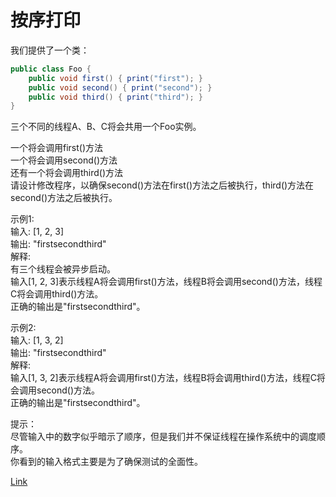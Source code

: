 <h1>按序打印</h1>

我们提供了一个类：</br>
```java
public class Foo {
    public void first() { print("first"); }
    public void second() { print("second"); }
    public void third() { print("third"); }
}
```

三个不同的线程A、B、C将会共用一个Foo实例。</br>

一个将会调用first()方法</br>
一个将会调用second()方法</br>
还有一个将会调用third()方法</br>
请设计修改程序，以确保second()方法在first()方法之后被执行，third()方法在second()方法之后被执行。</br>

示例1:</br>
输入: [1, 2, 3]</br>
输出: "firstsecondthird"</br>
解释:</br>
有三个线程会被异步启动。</br>
输入[1, 2, 3]表示线程A将会调用first()方法，线程B将会调用second()方法，线程C将会调用third()方法。</br>
正确的输出是"firstsecondthird"。</br>

示例2:</br>
输入: [1, 3, 2]</br>
输出: "firstsecondthird"</br>
解释:</br>
输入[1, 3, 2]表示线程A将会调用first()方法，线程B将会调用third()方法，线程C将会调用second()方法。</br>
正确的输出是"firstsecondthird"。</br>

提示：</br>
尽管输入中的数字似乎暗示了顺序，但是我们并不保证线程在操作系统中的调度顺序。</br>
你看到的输入格式主要是为了确保测试的全面性。</br>

[Link](https://leetcode-cn.com/problems/print-in-order/)